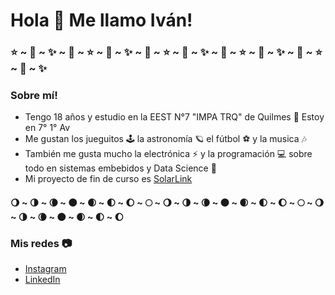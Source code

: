 # Hola 👋 Me llamo Iván!

### ⭐ ~ 🌟 ~ ✨ ~ 🌟 ~ ⭐ ~ 🌟 ~ ✨ ~ 🌟 ~ ⭐ ~ 🌟 ~ ✨ ~ 🌟 ~ ⭐ ~ 🌟 ~ ✨ ~ 🌟 ~ ⭐ ~ 🌟 ~ ✨
### Sobre mí!
- Tengo 18 años y estudio en la EEST N°7 "IMPA TRQ" de Quilmes 🔧 Estoy en 7° 1° Av<br>
- Me gustan los jueguitos 🕹 la astronomía 🪐 el fútbol ⚽ y la musica 🎶<br>
- También me gusta mucho la electrónica ⚡ y la programación 💻 sobre todo en sistemas embebidos y Data Science 🔬<br>
- Mi proyecto de fin de curso es [SolarLink](https://www.instagram.com/solarlink.ar/)<br>

#### 🌖 ~ 🌗 ~ 🌘 ~ 🌑 ~ 🌒 ~ 🌓 ~ 🌔 ~ 🌕 ~ 🌖 ~ 🌗 ~ 🌘 ~ 🌑 ~ 🌒 ~ 🌓 ~ 🌔 ~ 🌕 ~ 🌖 ~ 🌗 ~ 🌘 ~ 🌑 ~ 🌒 ~ 🌓 ~ 🌔

### Mis redes 📷
- [Instagram](https://www.instagram.com/ivancenyko/)
- [LinkedIn](https://www.linkedin.com/in/ivan-cenyko/)
